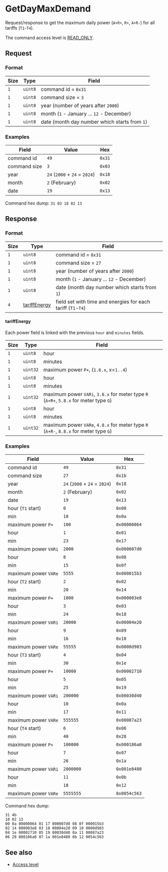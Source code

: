 # GetDayMaxDemand

Request/response to get the maximum daily power (`A+R+`, `R+`, `A+R-`) for all tariffs (`T1`-`T4`).

The command access level is [READ_ONLY](../basics.md#command-access-level).


## Request

### Format

| Size | Type    | Field                                         |
| ---- | ------- | --------------------------------------------- |
| `1`  | `uint8` | command id = `0x31`                           |
| `1`  | `uint8` | command size = `3`                            |
| `1`  | `uint8` | year (number of years after `2000`)           |
| `1`  | `uint8` | month (`1` - January ... `12` - December)     |
| `1`  | `uint8` | date (month day number which starts from `1`) |

### Examples

| Field        | Value                         | Hex    |
| ------------ | ----------------------------- | ------ |
| command id   | `49`                          | `0x31` |
| command size | `3`                           | `0x03` |
| year         | `24` (`2000` + `24` = `2024`) | `0x18` |
| month        | `2` (February)                | `0x02` |
| date         | `19`                          | `0x13` |

Command hex dump: `31 03 18 02 13`


## Response

### Format

| Size | Type                          | Field                                                        |
| ---- | ----------------------------- | ------------------------------------------------------------ |
| `1`  | `uint8`                       | command id = `0x31`                                          |
| `1`  | `uint8`                       | command size = `27`                                          |
| `1`  | `uint8`                       | year (number of years after `2000`)                          |
| `1`  | `uint8`                       | month (`1` - January ... `12` - December)                    |
| `1`  | `uint8`                       | date (month day number which starts from `1`)                |
| `4`  | [tariffEnergy](#tariffenergy) | field set with time and energies for each tariff (`T1`-`T4`) |

#### tariffEnergy

Each power field is linked with the previous `hour` and `minutes` fields.

| Size | Type     | Field                                                                                 |
| ---- | -------- | ------------------------------------------------------------------------------------- |
| `1`  | `uint8`  | hour                                                                                  |
| `1`  | `uint8`  | minutes                                                                               |
| `1`  | `uint32` | maximum power `P+`, (`1.6.x`, x=`1..4`)                                               |
| `1`  | `uint8`  | hour                                                                                  |
| `1`  | `uint8`  | minutes                                                                               |
| `1`  | `uint32` | maximum power `VARi`, `3.6.x` for meter type `R` (`A+R+`, `5.8.x` for meter type `G`) |
| `1`  | `uint8`  | hour                                                                                  |
| `1`  | `uint8`  | minutes                                                                               |
| `1`  | `uint32` | maximum power `VARe`, `4.8.x` for meter type `R` (`A+R-`, `8.8.x` for meter type `G`) |

### Examples

| Field                | Value                         | Hex          |
| -------------------- | ----------------------------- | ------------ |
| command id           | `49`                          | `0x31`       |
| command size         | `27`                          | `0x1b`       |
| year                 | `24` (`2000` + `24` = `2024`) | `0x18`       |
| month                | `2` (February)                | `0x02`       |
| date                 | `19`                          | `0x13`       |
| hour (`T1` start)    | `0`                           | `0x00`       |
| min                  | `10`                          | `0x0a`       |
| maximum power `P+`   | `100`                         | `0x00000064` |
| hour                 | `1`                           | `0x01`       |
| min                  | `23`                          | `0x17`       |
| maximum power `VARi` | `2000`                        | `0x000007d0` |
| hour                 | `8`                           | `0x08`       |
| min                  | `15`                          | `0x0f`       |
| maximum power `VARe` | `5555`                        | `0x000015b3` |
| hour (`T2` start)    | `2`                           | `0x02`       |
| min                  | `20`                          | `0x14`       |
| maximum power `P+`   | `1000`                        | `0x000003e8` |
| hour                 | `3`                           | `0x03`       |
| min                  | `24`                          | `0x18`       |
| maximum power `VARi` | `20000`                       | `0x00004e20` |
| hour                 | `9`                           | `0x09`       |
| min                  | `16`                          | `0x10`       |
| maximum power `VARe` | `55555`                       | `0x0000d903` |
| hour (`T3` start)    | `4`                           | `0x04`       |
| min                  | `30`                          | `0x1e`       |
| maximum power `P+`   | `10000`                       | `0x00002710` |
| hour                 | `5`                           | `0x05`       |
| min                  | `25`                          | `0x19`       |
| maximum power `VARi` | `200000`                      | `0x00030d40` |
| hour                 | `10`                          | `0x0a`       |
| min                  | `17`                          | `0x11`       |
| maximum power `VARe` | `555555`                      | `0x00087a23` |
| hour (`T4` start)    | `6`                           | `0x06`       |
| min                  | `40`                          | `0x28`       |
| maximum power `P+`   | `100000`                      | `0x000186a0` |
| hour                 | `7`                           | `0x07`       |
| min                  | `26`                          | `0x1a`       |
| maximum power `VARi` | `2000000`                     | `0x001e8480` |
| hour                 | `11`                          | `0x0b`       |
| min                  | `18`                          | `0x12`       |
| maximum power `VARe` | `5555555`                     | `0x0054c563` |

Command hex dump:
```
31 4b
18 02 13
00 0a 00000064 01 17 000007d0 08 0f 000015b3
02 14 000003e8 03 18 00004e20 09 10 0000d903
04 1e 00002710 05 19 00030d40 0a 11 00087a23
06 28 000186a0 07 1a 001e8480 0b 12 0054c563
```

## See also

* [Access level](../basics.md#command-access-level)
